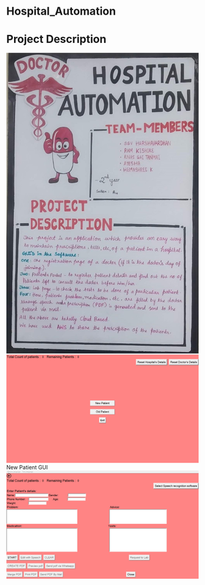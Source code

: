 # Hospital_Automation
# Project Description
![](Images/Description.jpg)
![](Images/Main.png)
New Patient GUI
![](Images/New_Patient.png)
